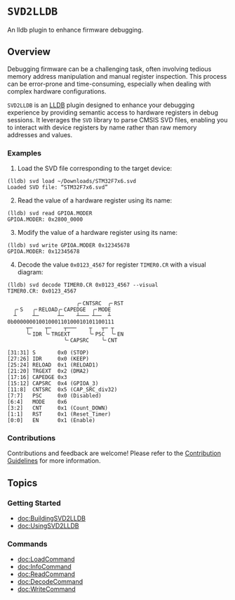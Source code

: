 # ``SVD2LLDB``

An lldb plugin to enhance firmware debugging.

## Overview

Debugging firmware can be a challenging task, often involving tedious memory address manipulation and manual register inspection. This process can be error-prone and time-consuming, especially when dealing with complex hardware configurations.

`SVD2LLDB` is an [LLDB](https://lldb.llvm.org) plugin designed to enhance your debugging experience by providing semantic access to hardware registers in debug sessions. It leverages the `SVD` library to parse CMSIS SVD files, enabling you to interact with device registers by name rather than raw memory addresses and values. 

### Examples

1. Load the SVD file corresponding to the target device:

  ```console
  (lldb) svd load ~/Downloads/STM32F7x6.svd
  Loaded SVD file: “STM32F7x6.svd”
  ```

2. Read the value of a hardware register using its name:

  ```console
  (lldb) svd read GPIOA.MODER
  GPIOA.MODER: 0x2800_0000
  ```

3. Modify the value of a hardware register using its name:

  ```console
  (lldb) svd write GPIOA.MODER 0x12345678
  GPIOA.MODER: 0x12345678
  ```

4. Decode the value `0x0123_4567` for register `TIMER0.CR` with a visual diagram: 

  ```console
  (lldb) svd decode TIMER0.CR 0x0123_4567 --visual
  TIMER0.CR: 0x0123_4567

                        ╭╴CNTSRC  ╭╴RST
    ╭╴S   ╭╴RELOAD╭╴CAPEDGE  ╭╴MODE
    ┴     ┴─      ┴─    ┴─── ┴──  ┴
  0b00000001001000110100010101100111
        ┬─    ┬─    ┬───    ┬   ┬─ ┬
        ╰╴IDR ╰╴TRGEXT      ╰╴PSC  ╰╴EN
                    ╰╴CAPSRC    ╰╴CNT

  [31:31] S       0x0 (STOP)
  [27:26] IDR     0x0 (KEEP)
  [25:24] RELOAD  0x1 (RELOAD1)
  [21:20] TRGEXT  0x2 (DMA2)
  [17:16] CAPEDGE 0x3
  [15:12] CAPSRC  0x4 (GPIOA_3)
  [11:8]  CNTSRC  0x5 (CAP_SRC_div32)
  [7:7]   PSC     0x0 (Disabled)
  [6:4]   MODE    0x6
  [3:2]   CNT     0x1 (Count_DOWN)
  [1:1]   RST     0x1 (Reset_Timer)
  [0:0]   EN      0x1 (Enable)
  ```

### Contributions

Contributions and feedback are welcome! Please refer to the [Contribution Guidelines](https://github.com/apple/swift-mmio#contributing-to-swift-mmio) for more information.

## Topics

### Getting Started

- <doc:BuildingSVD2LLDB>
- <doc:UsingSVD2LLDB>

### Commands

- <doc:LoadCommand>
- <doc:InfoCommand>
- <doc:ReadCommand>
- <doc:DecodeCommand>
- <doc:WriteCommand>

